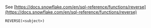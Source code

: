 See [https://docs.snowflake.com/en/sql-reference/functions/reverse](https://docs.snowflake.com/en/sql-reference/functions/reverse)
```
REVERSE(<subject>)
```
